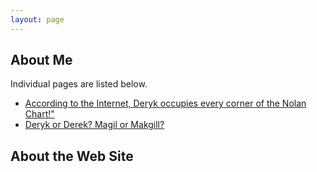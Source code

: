 ```yaml
---
layout: page
---
```


## About Me

Individual pages are listed below.

- [According to the Internet, Deryk occupies every corner of the Nolan Chart!"](/)
- [Deryk or Derek? Magil or Makgill?](/)

## About the Web Site

